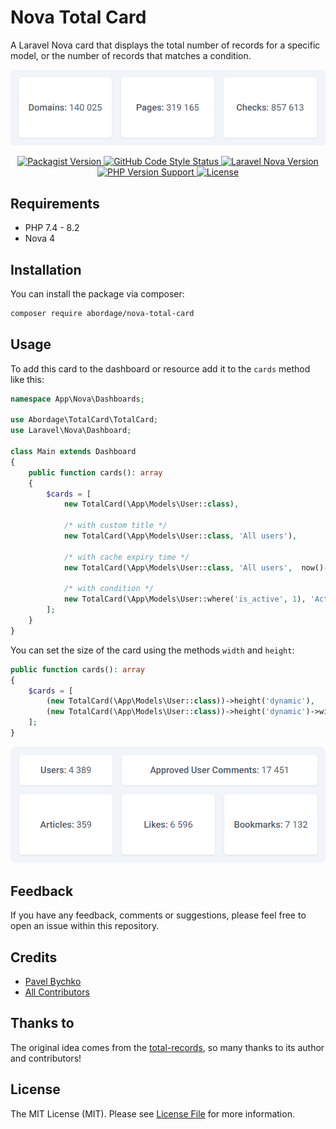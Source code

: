 <!--suppress HtmlDeprecatedAttribute -->

# Nova Total Card

A Laravel Nova card that displays the total number of records for a specific model, or the number of records that matches a condition.

<p style="text-align: center;" align="center">

<img alt="Laravel Nova Total Card" src="https://github.com/abordage/nova-total-card/blob/master/docs/images/abordage-nova-total-card-screenshot.png?raw=true">
</p>


<p style="text-align: center;" align="center">

<a href="https://packagist.org/packages/abordage/nova-total-card" title="Packagist version">
    <img alt="Packagist Version" src="https://img.shields.io/packagist/v/abordage/nova-total-card">
</a>

<a href="https://github.com/abordage/nova-total-card/actions/workflows/php-cs-fixer.yml" title="GitHub Code Style Status">
    <img alt="GitHub Code Style Status" src="https://img.shields.io/github/actions/workflow/status/abordage/nova-total-card/php-cs-fixer.yml?label=code%20style">
</a>

<a href="https://nova.laravel.com/docs/4.0/" title="Laravel Nova Version">
    <img alt="Laravel Nova Version" src="https://img.shields.io/badge/laravel%20nova-4.0-1DA5E7">
</a>

<a href="https://www.php.net/" title="PHP version">
    <img alt="PHP Version Support" src="https://img.shields.io/packagist/php-v/abordage/nova-total-card">
</a>

<a href="https://github.com/abordage/nova-total-card/blob/master/LICENSE.md" title="License">
    <img alt="License" src="https://img.shields.io/github/license/abordage/nova-total-card">
</a>

</p>

## Requirements
- PHP 7.4 - 8.2
- Nova 4

## Installation

You can install the package via composer:

```bash
composer require abordage/nova-total-card
```

## Usage

To add this card to the dashboard or resource add it to the `cards` method like this:

```php
namespace App\Nova\Dashboards;

use Abordage\TotalCard\TotalCard;
use Laravel\Nova\Dashboard;

class Main extends Dashboard
{
    public function cards(): array
    {
        $cards = [
            new TotalCard(\App\Models\User::class),
            
            /* with custom title */
            new TotalCard(\App\Models\User::class, 'All users'),
            
            /* with cache expiry time */
            new TotalCard(\App\Models\User::class, 'All users',  now()->addHour()),
            
            /* with condition */
            new TotalCard(\App\Models\User::where('is_active', 1), 'Active users'),
        ];
    }
}
```

You can set the size of the card using the methods `width` and `height`:

```php
public function cards(): array
{
    $cards = [
        (new TotalCard(\App\Models\User::class))->height('dynamic'),
        (new TotalCard(\App\Models\User::class))->height('dynamic')->width('2/3'),
    ];
}
```

<p style="text-align: center;" align="center">

<img alt="Laravel Nova Total Card" src="https://github.com/abordage/nova-total-card/blob/master/docs/images/abordage-nova-total-card-screenshot-2.png?raw=true">
</p>

## Feedback
If you have any feedback, comments or suggestions, please feel free to open an issue within this repository.

## Credits

- [Pavel Bychko](https://github.com/abordage)
- [All Contributors](https://github.com/abordage/nova-total-card/graphs/contributors)

## Thanks to
The original idea comes from the [total-records](https://github.com/techouse/total-records), so many thanks to its author and contributors!

## License

The MIT License (MIT). Please see [License File](LICENSE.md) for more information.
